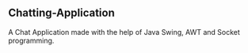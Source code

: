 ## Chatting-Application

A Chat Application made with the help of Java Swing, AWT and Socket programming.
